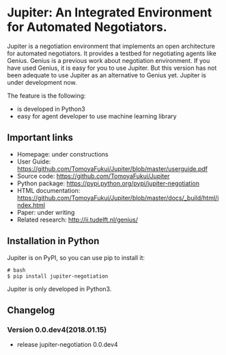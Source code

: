 # Jupiter: An Integrated Environment for Automated Negotiators.
Jupiter is a negotiation environment that implements an open architecture for automated negotiators.
It provides a testbed for negotiating agents like Genius.
Genius is a previous work about negotiation environment.
If you have used Genius, it is easy for you to use Jupiter.
But this version has not been adequate to use Jupiter as an alternative to Genius yet.
Jupiter is under development now.

The feature is the following:
- is developed in Python3
- easy for agent developer to use machine learning library


## Important links
- Homepage: under constructions
- User Guide: https://github.com/TomoyaFukui/Jupiter/blob/master/userguide.pdf
- Source code: https://github.com/TomoyaFukui/Jupiter
- Python package: https://pypi.python.org/pypi/jupiter-negotiation
- HTML documentation: https://github.com/TomoyaFukui/Jupiter/blob/master/docs/_build/html/index.html
- Paper: under writing
- Related research: http://ii.tudelft.nl/genius/

## Installation in Python
Jupiter is on PyPI, so you can use pip to install it:
```
# bash
$ pip install jupiter-negotiation
```
Jupiter is only developed in Python3.

## Changelog
### Version 0.0.dev4(2018.01.15)
- release jupiter-negotiation 0.0.dev4
